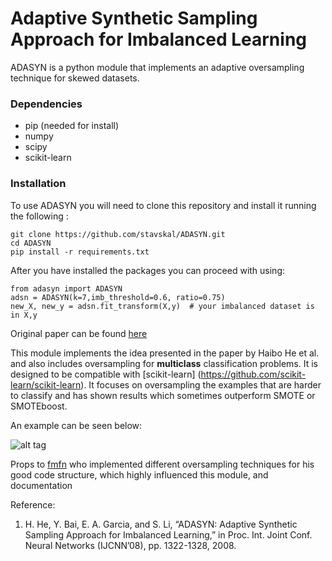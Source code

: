 # Adaptive Synthetic Sampling Approach for Imbalanced Learning 

ADASYN is a python module that implements an adaptive oversampling technique for skewed datasets.

### Dependencies
* pip (needed for install)
* numpy
* scipy
* scikit-learn


### Installation

To use ADASYN you will need to clone this repository and install it running the following :

    git clone https://github.com/stavskal/ADASYN.git
    cd ADASYN
    pip install -r requirements.txt
    
    
After you have installed the packages you can proceed with using:

    from adasyn import ADASYN
    adsn = ADASYN(k=7,imb_threshold=0.6, ratio=0.75)
    new_X, new_y = adsn.fit_transform(X,y)  # your imbalanced dataset is in X,y

    
    
    
Original paper can be found [here](http://ieeexplore.ieee.org/xpl/login.jsp?tp=&arnumber=4633969&url=http://ieeexplore.ieee.org/xpls/abs_all.jsp%3Farnumber%3D4633969) 

This module implements the idea presented in the paper by Haibo He et al. and also includes oversampling for **multiclass** classification problems. It is designed to be compatible with [scikit-learn] (https://github.com/scikit-learn/scikit-learn). It focuses on oversampling the examples that are harder to classify and has shown results which sometimes outperform SMOTE or SMOTEboost.

An example can be seen below:

![alt tag](https://github.com/stavskal/ADASYN/blob/master/sample.jpg)


Props to [fmfn](https://github.com/fmfn) who implemented different oversampling techniques for his good code structure, which highly influenced this module, and documentation


Reference:

1. H. He, Y. Bai, E. A. Garcia, and S. Li, “ADASYN: Adaptive Synthetic Sampling Approach for Imbalanced Learning,” in Proc. Int. Joint Conf. Neural Networks (IJCNN’08), pp. 1322-1328, 2008.
